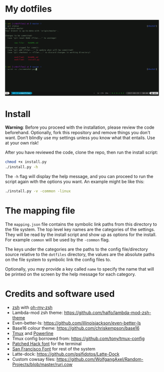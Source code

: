 # My dotfiles

![](https://github.com/MaT1g3R/dotfiles/raw/master/screenshot.png)

# Install

**Warning**: Before you proceed with the installation, please review the code 
beforehand. Optionally, fork this repository and remove things you don't want. 
Don’t blindly use my settings unless you know what that entails. 
Use at your own risk!

After you have reviewed the code, clone the repo, then run the install script:

```bash
chmod +x install.py
./install.py -h
```

The `-h` flag will display the help message, and you can proceed to run the 
script again with the options you want. An example might be like this:

```bash
./install.py -v -common -linux
```

# The mapping file
The `mapping.json` file contains the symbolic link paths from this directory
to the file system. The top level key names are the categories of the settings.
They will be read by the install script and show up as options for the install.
For example `common` will be used by the `-common` flag.


The keys under the categories are the paths to the config file/directory source
relative to the `dotfiles` directory, the values are the absolute paths on the
file system to symbolic link the config files to.

Optionally, you may provide a key called `name` to specify the name that will 
be printed on the screen by the help message for each category.

# Credits and software used

* [zsh](http://www.zsh.org/) with 
  [oh-my-zsh](https://github.com/robbyrussell/oh-my-zsh)
* Lambda-mod zsh theme: https://github.com/halfo/lambda-mod-zsh-theme
* Even-better-ls: https://github.com/illinoisjackson/even-better-ls
* Base16 colour theme: https://github.com/chriskempson/base16
* [Tmux](https://github.com/tmux/tmux) and 
  [Powerline](https://github.com/powerline/powerline)
* Tmux config borrowed from: https://github.com/tony/tmux-config
* [Patched Hack font](https://github.com/ryanoasis/nerd-fonts/tree/master/patched-fonts/Hack) 
  for the terminal
* [San Francisco Font](https://github.com/supermarin/YosemiteSanFranciscoFont) 
  for rest of the system
* Latte-dock: https://github.com/psifidotos/Latte-Dock
* Custom cowsay files: https://github.com/WolfgangAxel/Random-Projects/blob/master/ruri.cow
